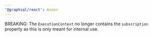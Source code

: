 ```yaml
---
'@graphiql/react': minor
---
```


BREAKING: The `ExecutionContext` no longer contains the `subscription` property as this is only meant for internal use.
